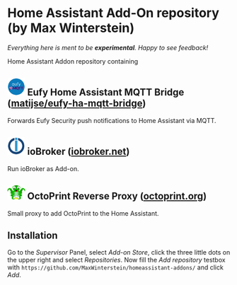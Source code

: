 # Home Assistant Add-On repository (by Max Winterstein)

*Everything here is ment to be **experimental**. Happy to see feedback!*

Home Assistant Addon repository containing

## <img src="eufy-ha-mqtt-bridge/icon.png" width="40px"> Eufy Home Assistant MQTT Bridge ([matijse/eufy-ha-mqtt-bridge](https://github.com/matijse/eufy-ha-mqtt-bridge))
Forwards Eufy Security push notifications to Home Assistant via MQTT. 

## <img src="ioBroker/icon.png" width="40px"> ioBroker ([iobroker.net](http://iobroker.net))
Run ioBroker as Add-on. 

## <img src="octoprint-proxy/icon.png" width="40px"> OctoPrint Reverse Proxy ([octoprint.org](http://octoprint.org))
Small proxy to add OctoPrint to the Home Assistant.

## Installation
Go to the *Supervisor* Panel, select *Add-on Store*, click the three little dots on the upper right and select *Repositories*. Now fill the *Add repository* testbox with `https://github.com/MaxWinterstein/homeassistant-addons/` and click *Add*.
